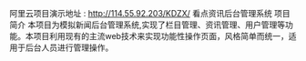 
阿里云项目演示地址 : http://114.55.92.203/KDZX/
看点资讯后台管理系统
项目简介
本项目为模拟新闻后台管理系统,实现了栏目管理、资讯管理、用户管理等功能。本项目利用现有的主流web技术来实现功能性操作页面，风格简单而统一，适用于后台人员进行管理操作。
